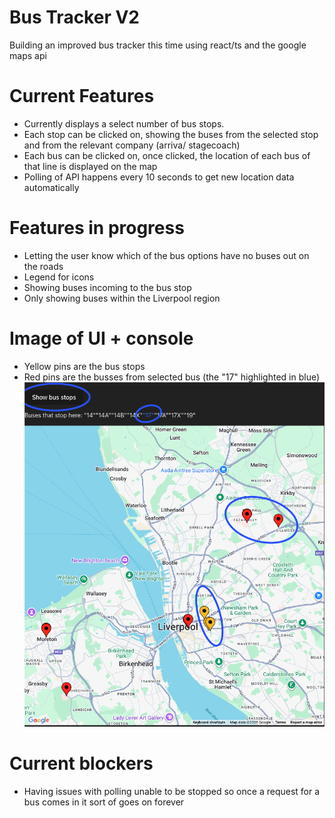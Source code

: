 # Bus Tracker V2
Building an improved bus tracker this time using react/ts and the google maps api

# Current Features
- Currently displays a select number of bus stops.
- Each stop can be clicked on, showing the buses from the selected stop and from the relevant company (arriva/ stagecoach)
- Each bus can be clicked on, once clicked, the location of each bus of that line is displayed on the map
- Polling of API happens every 10 seconds to get new location data automatically

# Features in progress
- Letting the user know which of the bus options have no buses out on the roads
- Legend for icons
- Showing buses incoming to the bus stop
- Only showing buses within the Liverpool region


# Image of UI + console
- Yellow pins are the bus stops
- Red pins are the busses from selected bus (the "17" highlighted in blue)
![UI image](images/bus-location-image.png)

# Current blockers
- Having issues with polling unable to be stopped so once a request for a bus comes in it sort of goes on forever